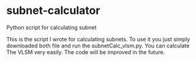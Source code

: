 # subnet-calculator
Python script for calculating subnet

This is the script I wrote for calculating subnets. To use it you just simply downloaded both file and run the subnetCalc_vlsm.py. You can calculate The VLSM very easily. The code will be improved in the future.
